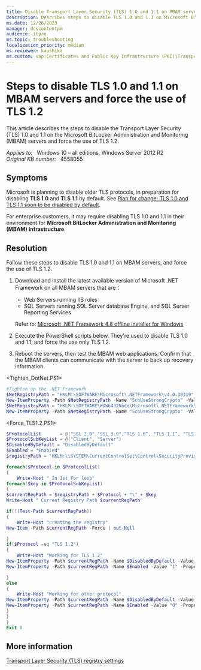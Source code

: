 ```yaml
---
title: Disable Transport Layer Security (TLS) 1.0 and 1.1 on MBAM servers and force the use of TLS 1.2
description: Describes steps to disable TLS 1.0 and 1.1 on Microsoft BitLocker Administration and Monitoring (MBAM) servers and force the use of TLS 1.2.
ms.date: 12/26/2023
manager: dcscontentpm
audience: itpro
ms.topic: troubleshooting
localization_priority: medium
ms.reviewer: kaushika
ms.custom: sap:Certificates and Public Key Infrastructure (PKI)\Transport Layer Security (TLS) or Schannel (SSL), csstroubleshoot
---
```

# Steps to disable TLS 1.0 and 1.1 on MBAM servers and force the use of TLS 1.2

This article describes the steps to disable the Transport Layer Security (TLS) 1.0 and 1.1 on the Microsoft BitLocker Administration and Monitoring (MBAM) servers and force the use of TLS 1.2.

_Applies to:_ &nbsp; Windows 10 – all editions, Windows Server 2012 R2  
_Original KB number:_ &nbsp; 4558055

## Symptoms

Microsoft is planning to disable older TLS protocols, in preparation for disabling **TLS 1.0** and **TLS 1.1** by default. See [Plan for change: TLS 1.0 and TLS 1.1 soon to be disabled by default](https://blogs.windows.com/msedgedev/2020/03/31/tls-1-0-tls-1-1-schedule-update-edge-ie11/).  

For enterprise customers, it may require disabling TLS 1.0 and 1.1 in their environment for **Microsoft BitLocker Administration and Monitoring (MBAM) Infrastructure**.

## Resolution

Follow these steps to disable TLS 1.0 and 1.1 on MBAM servers, and force the use of TLS 1.2.

1. Download and install the latest available version of Microsoft .NET Framework on all MBAM servers that are：
    - Web Servers running IIS roles
    - SQL Servers running SQL Server database Engine, and SQL Server Reporting Services

    Refer to: [Microsoft .NET Framework 4.8 offline installer for Windows](https://support.microsoft.com/help/4503548/microsoft-net-framework-4-8-offline-installer-for-windows)  
1. Execute the PowerShell scripts below. They're used to disable TLS 1.0 and 1.1, and force the use only TLS 1.2.
1. Reboot the servers, then test the MBAM web applications. Confirm that the MBAM clients can communicate with the server to back up recovery information.

\<Tighten_DotNet.PS1>

```powershell
#Tighten up the .NET Framework
$NetRegistryPath = "HKLM:\SOFTWARE\Microsoft\.NETFramework\v4.0.30319"
New-ItemProperty -Path $NetRegistryPath -Name "SchUseStrongCrypto" -Value "1" -PropertyType DWORD -Force | Out-Null
$NetRegistryPath = "HKLM:\SOFTWARE\WOW6432Node\Microsoft\.NETFramework\v4.0.30319"
New-ItemProperty -Path $NetRegistryPath -Name "SchUseStrongCrypto" -Value "1" -PropertyType DWORD -Force | Out-Null
```

\<Force_TLS1.2.PS1>

```powershell
$ProtocolList       = @("SSL 2.0","SSL 3.0","TLS 1.0", "TLS 1.1", "TLS 1.2")
$ProtocolSubKeyList = @("Client", "Server")
$DisabledByDefault = "DisabledByDefault"
$Enabled = "Enabled"
$registryPath = "HKLM:\\SYSTEM\CurrentControlSet\Control\SecurityProviders\SCHANNEL\Protocols\"

foreach($Protocol in $ProtocolList)
{
    Write-Host " In 1st For loop"
foreach($key in $ProtocolSubKeyList)
{
$currentRegPath = $registryPath + $Protocol + "\" + $key
Write-Host " Current Registry Path $currentRegPath"

if(!(Test-Path $currentRegPath))
{
    Write-Host "creating the registry"
New-Item -Path $currentRegPath -Force | out-Null

}
if($Protocol -eq "TLS 1.2")
{
    Write-Host "Working for TLS 1.2"
New-ItemProperty -Path $currentRegPath -Name $DisabledByDefault -Value "0" -PropertyType DWORD -Force | Out-Null
New-ItemProperty -Path $currentRegPath -Name $Enabled -Value "1" -PropertyType DWORD -Force | Out-Null

}
else
{
    Write-Host "Working for other protocol"
New-ItemProperty -Path $currentRegPath -Name $DisabledByDefault -Value "1" -PropertyType DWORD -Force | Out-Null
New-ItemProperty -Path $currentRegPath -Name $Enabled -Value "0" -PropertyType DWORD -Force | Out-Null
}
}
}
Exit 0
```

## More information

[Transport Layer Security (TLS) registry settings](/windows-server/security/tls/tls-registry-settings)

